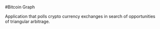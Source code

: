#Bitcoin Graph

Application that polls crypto currency exchanges in search of opportunities of triangular arbitrage.